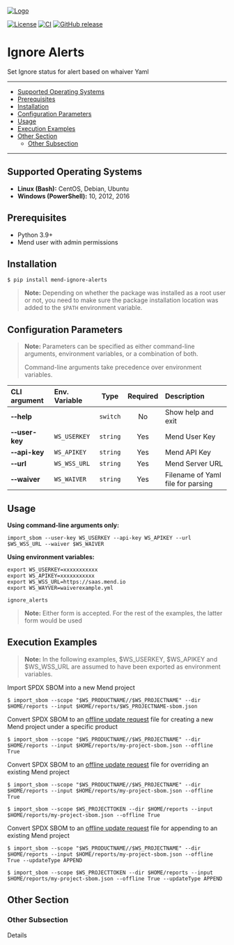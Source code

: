 [![Logo](https://resources.mend.io/mend-sig/logo/mend-dark-logo-horizontal.png)](https://www.mend.io/)  

[![License](https://img.shields.io/badge/License-Apache%202.0-yellowgreen.svg)](https://opensource.org/licenses/Apache-2.0)
[![CI](https://github.com/whitesource-ps/mend-import-sbom/actions/workflows/ci.yml/badge.svg)](https://github.com/whitesource-ps/mend-import-sbom/actions/workflows/ci.yml/badge.svg)
[![GitHub release](https://img.shields.io/github/v/release/whitesource-ps/ws-import-sbom)](https://github.com/whitesource-ps/ws-import-sbom/releases/latest)  

# Ignore Alerts

Set Ignore status for alert based on whaiver Yaml  

<hr>

- [Supported Operating Systems](#supported-operating-systems)
- [Prerequisites](#prerequisites)
- [Installation](#installation)
- [Configuration Parameters](#configuration-parameters)
- [Usage](#usage)
- [Execution Examples](#execution-examples)
- [Other Section](#other-section)
  - [Other Subsection](#other-subsection)

<hr>

## Supported Operating Systems
- **Linux (Bash):**	CentOS, Debian, Ubuntu
- **Windows (PowerShell):**	10, 2012, 2016

## Prerequisites
- Python 3.9+
- Mend user with admin permissions

## Installation
```
$ pip install mend-ignore-alerts
```
> **Note:** Depending on whether the package was installed as a root user or not, you need to make sure the package installation location was added to the `$PATH` environment variable.

## Configuration Parameters
>**Note:** Parameters can be specified as either command-line arguments, environment variables, or a combination of both.  
> 
> Command-line arguments take precedence over environment variables.  

| CLI argument                 | Env. Variable   |   Type   | Required | Description                       |
|:-----------------------------|:----------------|:--------:|:--------:|:----------------------------------|
| **&#x2011;&#x2011;help**     |                 | `switch` |    No    | Show help and exit                |
| **&#x2011;&#x2011;user-key** | `WS_USERKEY`    | `string` |   Yes    | Mend User Key                     |
| **&#x2011;&#x2011;api-key**  | `WS_APIKEY`     | `string` |   Yes    | Mend API Key                      |
| **&#x2011;&#x2011;url**      | `WS_WSS_URL`    | `string` |   Yes    | Mend Server URL                   |
| **&#x2011;&#x2011;waiver**   | `WS_WAIVER`    | `string` |   Yes    | Filename of Yaml file for parsing |


## Usage
**Using command-line arguments only:**
```shell
import_sbom --user-key WS_USERKEY --api-key WS_APIKEY --url $WS_WSS_URL --waiver $WS_WAIVER
```
**Using environment variables:**
```shell
export WS_USERKEY=xxxxxxxxxxx
export WS_APIKEY=xxxxxxxxxxx
export WS_WSS_URL=https://saas.mend.io
export WS_WAYVER=waiverexample.yml

ignore_alerts
```
> **Note:** Either form is accepted. For the rest of the examples, the latter form would be used  

## Execution Examples

> **Note:** In the following examples, $WS_USERKEY, $WS_APIKEY and $WS_WSS_URL are assumed to have been exported as environment variables.  

Import SPDX SBOM into a new Mend project

```shell
$ import_sbom --scope "$WS_PRODUCTNAME//$WS_PROJECTNAME" --dir $HOME/reports --input $HOME/reports/$WS_PROJECTNAME-sbom.json
```

Convert SPDX SBOM to an [offline update request](https://docs.mend.io/bundle/wsk/page/understanding_update_requests.html) file for creating a new Mend project under a specific product

```shell
$ import_sbom --scope "$WS_PRODUCTNAME//$WS_PROJECTNAME" --dir $HOME/reports --input $HOME/reports/my-project-sbom.json --offline True
```

Convert SPDX SBOM to an [offline update request](https://docs.mend.io/bundle/wsk/page/understanding_update_requests.html) file for overriding an existing Mend project

```shell
$ import_sbom --scope "$WS_PRODUCTNAME//$WS_PROJECTNAME" --dir $HOME/reports --input $HOME/reports/my-project-sbom.json --offline True

$ import_sbom --scope $WS_PROJECTTOKEN --dir $HOME/reports --input $HOME/reports/my-project-sbom.json --offline True
```

Convert SPDX SBOM to an [offline update request](https://docs.mend.io/bundle/wsk/page/understanding_update_requests.html) file for appending to an existing Mend project

```shell
$ import_sbom --scope "$WS_PRODUCTNAME//$WS_PROJECTNAME" --dir $HOME/reports --input $HOME/reports/my-project-sbom.json --offline True --updateType APPEND

$ import_sbom --scope $WS_PROJECTTOKEN --dir $HOME/reports --input $HOME/reports/my-project-sbom.json --offline True --updateType APPEND
```

## Other Section

### Other Subsection
Details  

